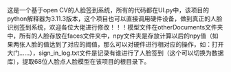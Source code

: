 这是一个基于open CV的人脸签到系统，所有的代码都在UI.py中，该项目的python解释器为3.11.3版本，这个项目也可以直接调用硬件设备，做到真正的人脸识别签到系统，欢迎各位大佬进行修改！！！模型文件在otherDocuments文件夹中，所有的人脸存放在faces文件夹中，npy文件夹是存放计算以后的npy值（如果两张人脸的值达到了对应的阈值，那么可以对硬件进行相对应的操作，如：打开大门......），sign_in_log.txt文件是记录有谁进行了人脸签到（这个可以切换为数据库），提取68位人脸点人脸模型在该项目的根目录下。
